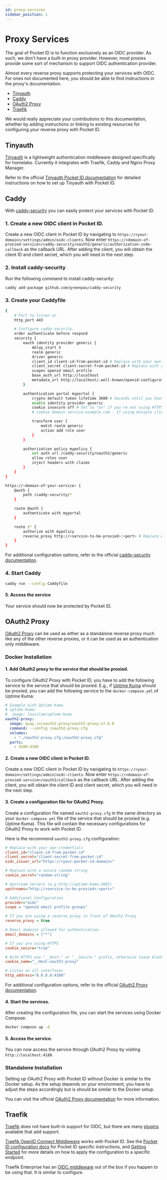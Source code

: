 ```yaml
---
id: proxy-services
sidebar_position: 1
---
```


# Proxy Services

The goal of Pocket ID is to function exclusively as an OIDC provider. As such, we don't have a built-in proxy provider. However, most proxies provide some sort of mechanism to support OIDC authentication provider.

Almost every reverse proxy supports protecting your services with OIDC. For ones not documented here, you should be able to find instructions in the proxy's documentation.

- [Tinyauth](#tinyauth)
- [Caddy](#caddy)
- [OAuth2 Proxy](#oauth2-proxy)
- [Traefik](#traefik)

We would really appreciate your contributions to this documentation, whether by adding instructions or linking to existing resources for configuring your reverse proxy with Pocket ID.

## Tinyauth

[Tinyauth](https://tinyauth.app/) is a lightweight authentication middleware designed specifically for homelabs. Currently it integrates with Traefik, Caddy and Nginx Proxy Manager.

Refer to the official [Tinyauth Pocket ID documentation](https://tinyauth.app/docs/guides/pocket-id.html) for detailed instructions on how to set up Tinyauth with Pocket ID.

## Caddy

With [caddy-security](https://github.com/greenpau/caddy-security) you can easily protect your services with Pocket ID.

### 1. Create a new OIDC client in Pocket ID.

Create a new OIDC client in Pocket ID by navigating to `https://<your-domain>/settings/admin/oidc-clients`. Now enter `https://<domain-of-proxied-service>/caddy-security/oauth2/generic/authorization-code-callback` as the callback URL. After adding the client, you will obtain the client ID and client secret, which you will need in the next step.

### 2. Install caddy-security

Run the following command to install caddy-security:

```bash
caddy add-package github.com/greenpau/caddy-security
```

### 3. Create your Caddyfile

```bash
{
  	# Port to listen on
	http_port 443

  	# Configure caddy-security.
	order authenticate before respond
	security {
		oauth identity provider generic {
			delay_start 3
			realm generic
			driver generic
			client_id client-id-from-pocket-id # Replace with your own client ID
			client_secret client-secret-from-pocket-id # Replace with your own client secret
			scopes openid email profile
			base_auth_url http://localhost
			metadata_url http://localhost/.well-known/openid-configuration
		}

		authentication portal myportal {
			crypto default token lifetime 3600 # Seconds until you have to re-authenticate
			enable identity provider generic
			cookie insecure off # Set to "on" if you're not using HTTPS
			# cookie domain service.example.com - If using mutiple clients/portals you have to set the cookie domain for each one so they do not conflict when trying to refresh the session.

			transform user {
				match realm generic
				action add role user
			}
		}

		authorization policy mypolicy {
			set auth url /caddy-security/oauth2/generic
			allow roles user
			inject headers with claims
		}
	}
}

https://<domain-of-your-service> {
	@auth {
		path /caddy-security/*
    }

	route @auth {
		authenticate with myportal
	}

	route /* {
		authorize with mypolicy
		reverse_proxy http://<service-to-be-proxied>:<port> # Replace with your own service
	}
}
```

For additional configuration options, refer to the official [caddy-security documentation](https://docs.authcrunch.com/docs/intro).

### 4. Start Caddy

```bash
caddy run --config Caddyfile
```

#### 5. Access the service

Your service should now be protected by Pocket ID.

## OAuth2 Proxy

[OAuth2 Proxy](https://oauth2-proxy.github.io/oauth2-proxy/) can be used as either as a standalone reverse proxy much like any of the other reverse proxies, or it can be used as an authentication only middleware.

### Docker Installation

#### 1. Add OAuth2 proxy to the service that should be proxied.

To configure OAuth2 Proxy with Pocket ID, you have to add the following service to the service that should be proxied. E.g., if [Uptime Kuma](https://github.com/louislam/uptime-kuma) should be proxied, you can add the following service to the `docker-compose.yml` of Uptime Kuma:

```yaml
# Example with Uptime Kuma
# uptime-kuma:
#  image: louislam/uptime-kuma
oauth2-proxy:
  image: quay.io/oauth2-proxy/oauth2-proxy:v7.6.0
  command: --config /oauth2-proxy.cfg
  volumes:
    - "./oauth2-proxy.cfg:/oauth2-proxy.cfg"
  ports:
    - 4180:4180
```

#### 2. Create a new OIDC client in Pocket ID.

Create a new OIDC client in Pocket ID by navigating to `https://<your-domain>/settings/admin/oidc-clients`. Now enter `https://<domain-of-proxied-service>/oauth2/callback` as the callback URL. After adding the client, you will obtain the client ID and client secret, which you will need in the next step.

#### 3. Create a configuration file for OAuth2 Proxy.

Create a configuration file named `oauth2-proxy.cfg` in the same directory as your `docker-compose.yml` file of the service that should be proxied (e.g. Uptime Kuma). This file will contain the necessary configurations for OAuth2 Proxy to work with Pocket ID.

Here is the recommend `oauth2-proxy.cfg` configuration:

```cfg
# Replace with your own credentials
client_id="client-id-from-pocket-id"
client_secret="client-secret-from-pocket-id"
oidc_issuer_url="https://<your-pocket-id-domain>"

# Replace with a secure random string
cookie_secret="random-string"

# Upstream servers (e.g http://uptime-kuma:3001)
upstreams="http://<service-to-be-proxied>:<port>"

# Additional Configuration
provider="oidc"
scope = "openid email profile groups"

# If you are using a reverse proxy in front of OAuth2 Proxy
reverse_proxy = true

# Email domains allowed for authentication
email_domains = ["*"]

# If you are using HTTPS
cookie_secure="true"

# With HTTPS use "__Host-" or "__Secure-" prefix, otherwise leave blank
cookie_name="__Host-oauth2-proxy"

# Listen on all interfaces
http_address="0.0.0.0:4180"
```

For additional configuration options, refer to the official [OAuth2 Proxy documentation](https://oauth2-proxy.github.io/oauth2-proxy/configuration/overview).

#### 4. Start the services.

After creating the configuration file, you can start the services using Docker Compose:

```bash
docker compose up -d
```

#### 5. Access the service.

You can now access the service through OAuth2 Proxy by visiting `http://localhost:4180`.

### Standalone Installation

Setting up OAuth2 Proxy with Pocket ID without Docker is similar to the Docker setup. As the setup depends on your environment, you have to adjust the steps accordingly but is should be similar to the Docker setup.

You can visit the official [OAuth2 Proxy documentation](https://oauth2-proxy.github.io/oauth2-proxy/installation) for more information.

## Traefik

[Traefik](https://traefik.io/traefik/) does not have built-in support for OIDC, but there are many [plugins](https://plugins.traefik.io/plugins) available that add support.

[Traefik OpenID Connect Middleware](https://plugins.traefik.io/plugins/66b63d12d29fd1c421b503f5/oidc-authentication) works with Pocket ID. See the [Pocket ID configuration docs](https://traefik-oidc-auth.sevensolutions.cc/docs/identity-providers/pocket-id) for Pocket ID specific instructions, and [Getting Started](https://traefik-oidc-auth.sevensolutions.cc/docs/getting-started) for more details on how to apply the configuration to a specific endpoint.

Traefik Enterprise has an [OIDC middleware](https://doc.traefik.io/traefik-enterprise/middlewares/oidc/) out of the box if you happen to be using that. It is similar to configure.
